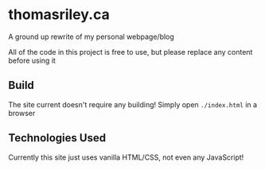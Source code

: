 # thomasriley.ca

A ground up rewrite of my personal webpage/blog

All of the code in this project is free to use, but please replace any content before using it

## Build

The site current doesn't require any building! Simply open `./index.html` in a browser

## Technologies Used

Currently this site just uses vanilla HTML/CSS, not even any JavaScript!
